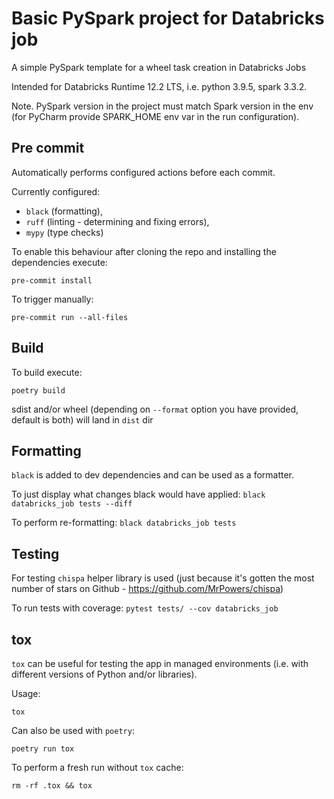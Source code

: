 # Basic PySpark project for Databricks job

A simple PySpark template for a wheel task creation in Databricks Jobs

Intended for Databricks Runtime 12.2 LTS, i.e. python 3.9.5, spark 3.3.2.

Note. PySpark version in the project must match Spark version in the env
(for PyCharm provide SPARK_HOME env var in the run configuration).

## Pre commit
Automatically performs configured actions before each commit.

Currently configured:
- `black` (formatting),
- `ruff` (linting - determining and fixing errors),
- `mypy` (type checks)

To enable this behaviour after cloning the repo and installing the dependencies execute:

`pre-commit install`

To trigger manually:

`pre-commit run --all-files`

## Build
To build execute:

`poetry build`

sdist and/or wheel (depending on `--format` option you have provided, default is both) will land in `dist` dir

## Formatting
`black` is added to dev dependencies and can be used as a formatter.

To just display what changes black would have applied:
`black databricks_job tests --diff`

To perform re-formatting:
`black databricks_job tests`

## Testing
For testing `chispa` helper library is used 
(just because it's gotten the most number of stars on Github - https://github.com/MrPowers/chispa)

To run tests with coverage:
`pytest tests/ --cov databricks_job`

## tox
`tox` can be useful for testing the app in managed environments
(i.e. with different versions of Python and/or libraries).

Usage:

`tox`

Can also be used with `poetry`:

```poetry run tox```

To perform a fresh run without `tox` cache:

```rm -rf .tox && tox```
